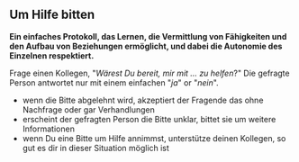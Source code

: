 ## Um Hilfe bitten

**Ein einfaches Protokoll, das Lernen, die Vermittlung von Fähigkeiten und den Aufbau von Beziehungen ermöglicht, und dabei die Autonomie des Einzelnen respektiert.**

Frage einen Kollegen, "*Wärest Du bereit, mir mit … zu helfen*?" Die gefragte Person antwortet nur mit einem einfachen "*ja*" or "*nein*".

- wenn die Bitte abgelehnt wird, akzeptiert der Fragende das ohne Nachfrage oder gar Verhandlungen
- erscheint der gefragten Person die Bitte unklar, bittet sie um weitere Informationen
- wenn Du eine Bitte um Hilfe annimmst, unterstütze deinen Kollegen, so gut es dir in dieser Situation möglich ist